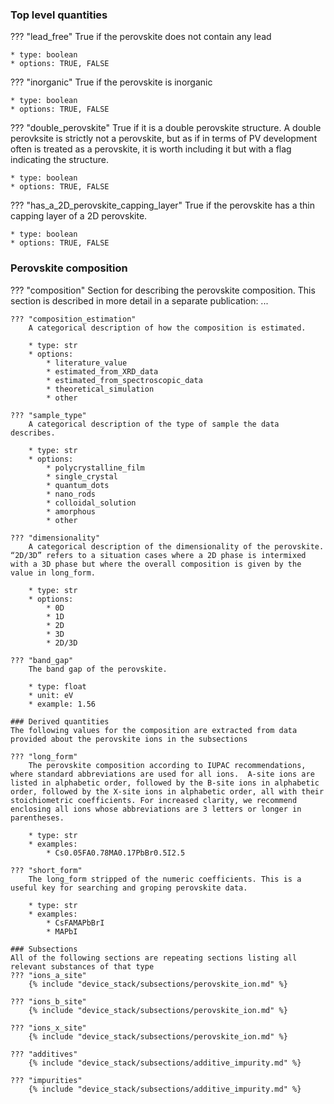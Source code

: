### Top level quantities
??? "lead_free"
    True if the perovskite does not contain any lead

    * type: boolean
    * options: TRUE, FALSE 

??? "inorganic"
    True if the perovskite is inorganic

    * type: boolean
    * options: TRUE, FALSE  

??? "double_perovskite"
    True if it is a double perovskite structure. A double perovksite is strictly not a perovskite, but as if in terms of PV development often is treated as a perovskite, it is worth including it but with a flag indicating the structure.

    * type: boolean
    * options: TRUE, FALSE  

??? "has_a_2D_perovskite_capping_layer"
    True if the perovskite has a thin capping layer of a 2D perovskite.

    * type: boolean
    * options: TRUE, FALSE 

### Perovskite composition
??? "composition"
    Section for describing the perovskite composition.
    This section is described in more detail in a separate publication: ...

    ??? "composition_estimation"
        A categorical description of how the composition is estimated.  

        * type: str
        * options: 
            * literature_value
            * estimated_from_XRD_data
            * estimated_from_spectroscopic_data
            * theoretical_simulation
            * other

    ??? "sample_type"
        A categorical description of the type of sample the data describes.         

        * type: str
        * options: 
            * polycrystalline_film
            * single_crystal
            * quantum_dots
            * nano_rods
            * colloidal_solution
            * amorphous
            * other

    ??? "dimensionality"
        A categorical description of the dimensionality of the perovskite. “2D/3D” refers to a situation cases where a 2D phase is intermixed with a 3D phase but where the overall composition is given by the value in long_form.          

        * type: str
        * options: 
            * 0D 
            * 1D
            * 2D
            * 3D
            * 2D/3D

    ??? "band_gap"
        The band gap of the perovskite.           

        * type: float
        * unit: eV
        * example: 1.56

    ### Derived quantities
    The following values for the composition are extracted from data provided about the perovskite ions in the subsections

    ??? "long_form"
        The perovskite composition according to IUPAC recommendations, where standard abbreviations are used for all ions.  A-site ions are listed in alphabetic order, followed by the B-site ions in alphabetic order, followed by the X-site ions in alphabetic order, all with their stoichiometric coefficients. For increased clarity, we recommend enclosing all ions whose abbreviations are 3 letters or longer in parentheses. 

        * type: str
        * examples: 
            * Cs0.05FA0.78MA0.17PbBr0.5I2.5

    ??? "short_form"
        The long_form stripped of the numeric coefficients. This is a useful key for searching and groping perovskite data.  

        * type: str
        * examples: 
            * CsFAMAPbBrI
            * MAPbI

    ### Subsections
    All of the following sections are repeating sections listing all relevant substances of that type 
    ??? "ions_a_site"        
        {% include "device_stack/subsections/perovskite_ion.md" %}

    ??? "ions_b_site"
        {% include "device_stack/subsections/perovskite_ion.md" %}

    ??? "ions_x_site" 
        {% include "device_stack/subsections/perovskite_ion.md" %}

    ??? "additives"
        {% include "device_stack/subsections/additive_impurity.md" %}

    ??? "impurities"
        {% include "device_stack/subsections/additive_impurity.md" %}

